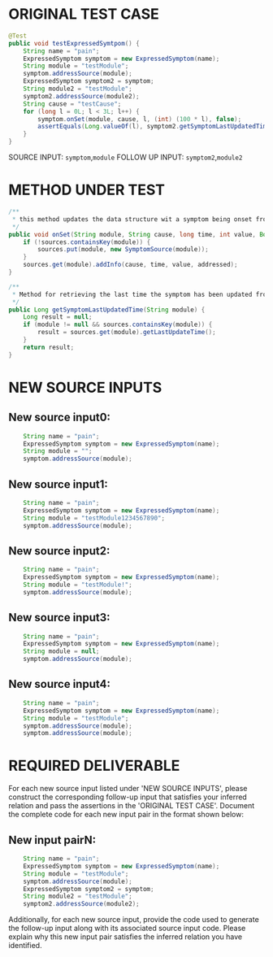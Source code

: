 # ORIGINAL TEST CASE
```java
@Test
public void testExpressedSymtpom() {
    String name = "pain";
    ExpressedSymptom symptom = new ExpressedSymptom(name);
    String module = "testModule";
    symptom.addressSource(module);
    ExpressedSymptom symptom2 = symptom;
    String module2 = "testModule";
    symptom2.addressSource(module2);
    String cause = "testCause";
    for (long l = 0L; l < 3L; l++) {
        symptom.onSet(module, cause, l, (int) (100 * l), false);
        assertEquals(Long.valueOf(l), symptom2.getSymptomLastUpdatedTime(module2));
    }
}

```
SOURCE INPUT: `symptom`,`module`
FOLLOW UP INPUT: `symptom2`,`module2`


# METHOD UNDER TEST
```java
/**
 * this method updates the data structure wit a symptom being onset from a module.
 */
public void onSet(String module, String cause, long time, int value, Boolean addressed) {
    if (!sources.containsKey(module)) {
        sources.put(module, new SymptomSource(module));
    }
    sources.get(module).addInfo(cause, time, value, addressed);
}

/**
 * Method for retrieving the last time the symptom has been updated from a given module.
 */
public Long getSymptomLastUpdatedTime(String module) {
    Long result = null;
    if (module != null && sources.containsKey(module)) {
        result = sources.get(module).getLastUpdateTime();
    }
    return result;
}

```


# NEW SOURCE INPUTS
## New source input0:
```java
    String name = "pain";
    ExpressedSymptom symptom = new ExpressedSymptom(name);
    String module = "";
    symptom.addressSource(module);
```

## New source input1:
```java
    String name = "pain";
    ExpressedSymptom symptom = new ExpressedSymptom(name);
    String module = "testModule1234567890";
    symptom.addressSource(module);
```

## New source input2:
```java
    String name = "pain";
    ExpressedSymptom symptom = new ExpressedSymptom(name);
    String module = "testModule!";
    symptom.addressSource(module);
```

## New source input3:
```java
    String name = "pain";
    ExpressedSymptom symptom = new ExpressedSymptom(name);
    String module = null;
    symptom.addressSource(module);
```

## New source input4:
```java
    String name = "pain";
    ExpressedSymptom symptom = new ExpressedSymptom(name);
    String module = "testModule";
    symptom.addressSource(module);
    symptom.addressSource(module);
```



# REQUIRED DELIVERABLE
For each new source input listed under 'NEW SOURCE INPUTS', please construct the corresponding follow-up input that satisfies your inferred relation and pass the assertions in the 'ORIGINAL TEST CASE'. Document the complete code for each new input pair in the format shown below:
## New input pairN:
```java
    String name = "pain";
    ExpressedSymptom symptom = new ExpressedSymptom(name);
    String module = "testModule";
    symptom.addressSource(module);
    ExpressedSymptom symptom2 = symptom;
    String module2 = "testModule";
    symptom2.addressSource(module2);
```

Additionally, for each new source input, provide the code used to generate the follow-up input along with its associated source input code. Please explain why this new input pair satisfies the inferred relation you have identified.